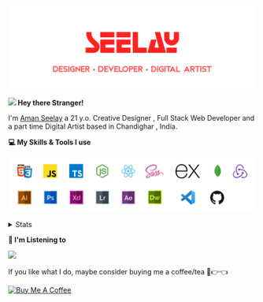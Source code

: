 [![banner](./images/seelay.svg)](https://seelay.in)

**<img src="https://media.giphy.com/media/hvRJCLFzcasrR4ia7z/giphy.gif" width="25px"> Hey there Stranger!**

I'm [Aman Seelay](https://seelay.in) a 21 y.o. Creative Designer , Full Stack Web Developer and a part time Digital Artist based in Chandighar , India.

**💻 My Skills & Tools I use**

[![banner](./images/skills&tools.svg)](https://seelay.in)

<details>
  <summary>Stats</summary>

---

<!--START_SECTION:waka-->
![Profile Views](http://img.shields.io/badge/Profile%20Views-15-blue)

**🐱 My Github Data** 

> 🏆 492 Contributions in the Year 2021
 > 
> 📦 586.0 kB Used in Github's Storage 
 > 
> 🚫 Not Opted to Hire
 > 
> 📜 1 Public Repository 
 > 
> 🔑 86 Private Repositories  
 > 
**I'm a Night 🦉** 

```text
🌞 Morning    190 commits    ██████░░░░░░░░░░░░░░░░░░░   26.43% 
🌆 Daytime    95 commits     ███░░░░░░░░░░░░░░░░░░░░░░   13.21% 
🌃 Evening    186 commits    ██████░░░░░░░░░░░░░░░░░░░   25.87% 
🌙 Night      248 commits    ████████░░░░░░░░░░░░░░░░░   34.49%

```
📅 **I'm Most Productive on Thursday** 

```text
Monday       125 commits    ████░░░░░░░░░░░░░░░░░░░░░   17.39% 
Tuesday      71 commits     ██░░░░░░░░░░░░░░░░░░░░░░░   9.87% 
Wednesday    82 commits     ██░░░░░░░░░░░░░░░░░░░░░░░   11.4% 
Thursday     172 commits    ██████░░░░░░░░░░░░░░░░░░░   23.92% 
Friday       117 commits    ████░░░░░░░░░░░░░░░░░░░░░   16.27% 
Saturday     83 commits     ███░░░░░░░░░░░░░░░░░░░░░░   11.54% 
Sunday       69 commits     ██░░░░░░░░░░░░░░░░░░░░░░░   9.6%

```


📊 **This Week I Spent My Time On** 

```text
⌚︎ Time Zone: Asia/Kolkata

💬 Programming Languages: 
Other                    28 hrs 56 mins      ████████████████████░░░░░   80.95% 
JSON                     2 hrs 31 mins       █░░░░░░░░░░░░░░░░░░░░░░░░   7.06% 
JavaScript               1 hr 53 mins        █░░░░░░░░░░░░░░░░░░░░░░░░   5.3% 
Vue.js                   1 hr 9 mins         ░░░░░░░░░░░░░░░░░░░░░░░░░   3.23% 
Markdown                 16 mins             ░░░░░░░░░░░░░░░░░░░░░░░░░   0.79%

🔥 Editors: 
Browser                  27 hrs 37 mins      ███████████████████░░░░░░   77.25% 
VS Code                  8 hrs 7 mins        █████░░░░░░░░░░░░░░░░░░░░   22.75%

🐱‍💻 Projects: 
ARIUS-Web                10 hrs 34 mins      ███████░░░░░░░░░░░░░░░░░░   29.57% 
ARIUS                    9 hrs 56 mins       ███████░░░░░░░░░░░░░░░░░░   27.81% 
lennox                   2 hrs 48 mins       ██░░░░░░░░░░░░░░░░░░░░░░░   7.85% 
seelay-net               2 hrs 17 mins       █░░░░░░░░░░░░░░░░░░░░░░░░   6.4% 
SeelayBot                2 hrs 8 mins        █░░░░░░░░░░░░░░░░░░░░░░░░   5.99%

💻 Operating System: 
Windows                  35 hrs 44 mins      █████████████████████████   100.0%

```

**I Mostly Code in JavaScript** 

```text
JavaScript               55 repos            ████████████████░░░░░░░░░   63.95% 
TypeScript               18 repos            █████░░░░░░░░░░░░░░░░░░░░   20.93% 
HTML                     5 repos             █░░░░░░░░░░░░░░░░░░░░░░░░   5.81% 
Vue                      4 repos             █░░░░░░░░░░░░░░░░░░░░░░░░   4.65% 
CSS                      3 repos             ░░░░░░░░░░░░░░░░░░░░░░░░░   3.49%

```


**Timeline**

![Chart not found](https://raw.githubusercontent.com/ImSeelay/ImSeelay/master/charts/bar_graph.png) 


<!--END_SECTION:waka-->

---

 </details>

**🎵 I'm Listening to**

<object data="https://now-play.vercel.app/api/generate?uid=7a17a86e-d6b7-43b5-8d9c-1d6dae42a779" >

  <img src="https://now-play.vercel.app/api/generate?uid=7a17a86e-d6b7-43b5-8d9c-1d6dae42a779" />

</object>

If you like what I do, maybe consider buying me a coffee/tea 🥺👉👈

<a href="https://www.buymeacoffee.com/seelay" target="_blank"><img src="https://cdn.buymeacoffee.com/buttons/v2/default-red.png" alt="Buy Me A Coffee" width="150" ></a>
